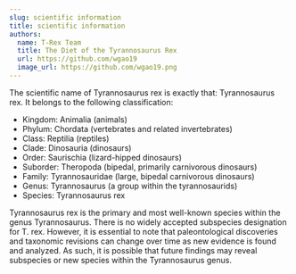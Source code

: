```yaml
---
slug: scientific information
title: scientific information
authors:
  name: T-Rex Team
  title: The Diet of the Tyrannosaurus Rex
  url: https://github.com/wgao19
  image_url: https://github.com/wgao19.png
---
```


The scientific name of Tyrannosaurus rex is exactly that: Tyrannosaurus rex. It belongs to the following classification:

- Kingdom: Animalia (animals)
- Phylum: Chordata (vertebrates and related invertebrates)
- Class: Reptilia (reptiles)
- Clade: Dinosauria (dinosaurs)
- Order: Saurischia (lizard-hipped dinosaurs)
- Suborder: Theropoda (bipedal, primarily carnivorous dinosaurs)
- Family: Tyrannosauridae (large, bipedal carnivorous dinosaurs)
- Genus: Tyrannosaurus (a group within the tyrannosaurids)
- Species: Tyrannosaurus rex

Tyrannosaurus rex is the primary and most well-known species within the genus Tyrannosaurus. There is no widely accepted subspecies designation for T. rex. However, it is essential to note that paleontological discoveries and taxonomic revisions can change over time as new evidence is found and analyzed. As such, it is possible that future findings may reveal subspecies or new species within the Tyrannosaurus genus.
